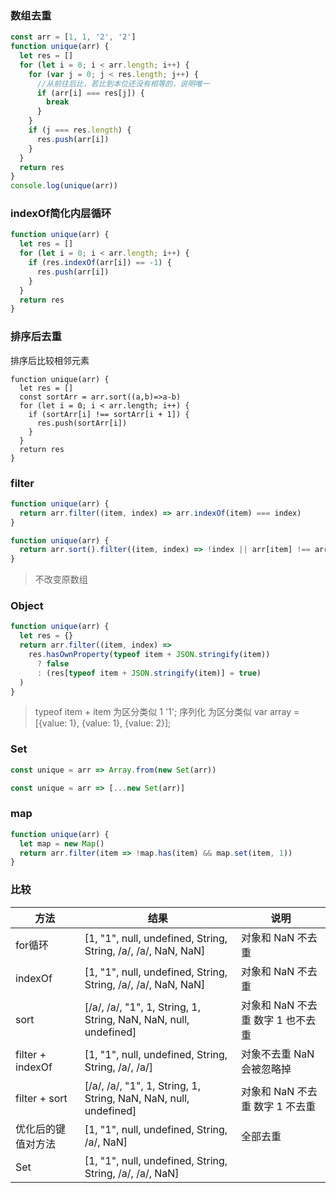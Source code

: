 ### 数组去重 
```js
const arr = [1, 1, '2', '2']
function unique(arr) {
  let res = []
  for (let i = 0; i < arr.length; i++) {
    for (var j = 0; j < res.length; j++) {
      //从前往后比，若比到本位还没有相等的，说明唯一
      if (arr[i] === res[j]) {
        break
      }
    }
    if (j === res.length) {
      res.push(arr[i])
    }
  }
  return res
}
console.log(unique(arr))
```
### indexOf简化内层循环
```js
function unique(arr) {
  let res = []
  for (let i = 0; i < arr.length; i++) {
    if (res.indexOf(arr[i]) == -1) {
      res.push(arr[i])
    }
  }
  return res
}
```
### 排序后去重
排序后比较相邻元素
```
function unique(arr) {
  let res = []
  const sortArr = arr.sort((a,b)=>a-b)
  for (let i = 0; i < arr.length; i++) {
    if (sortArr[i] !== sortArr[i + 1]) {
      res.push(sortArr[i])
    }
  }
  return res
}
```
### filter
```js
function unique(arr) {
  return arr.filter((item, index) => arr.indexOf(item) === index)
}

function unique(arr) {
  return arr.sort().filter((item, index) => !index || arr[item] !== arr[index - 1])
}
```
> 不改变原数组
### Object
```js
function unique(arr) {
  let res = {}
  return arr.filter((item, index) =>
    res.hasOwnProperty(typeof item + JSON.stringify(item))
      ? false
      : (res[typeof item + JSON.stringify(item)] = true)
  )
}
```
> typeof item + item 为区分类似 1 '1';
> 序列化 为区分类似 var array = [{value: 1}, {value: 1}, {value: 2}];
### Set
```js
const unique = arr => Array.from(new Set(arr))
```
```js
const unique = arr => [...new Set(arr)]
```
### map
```js
function unique(arr) {
  let map = new Map()
  return arr.filter(item => !map.has(item) && map.set(item, 1))
}
```
### 比较
| 方法               | 结果                                                         | 说明                              |
| ------------------ | ------------------------------------------------------------ | --------------------------------- |
| for循环            | [1, "1", null, undefined, String, String, /a/, /a/, NaN, NaN] | 对象和 NaN 不去重                 |
| indexOf            | [1, "1", null, undefined, String, String, /a/, /a/, NaN, NaN] | 对象和 NaN 不去重                 |
| sort               | [/a/, /a/, "1", 1, String, 1, String, NaN, NaN, null, undefined] | 对象和 NaN 不去重 数字 1 也不去重 |
| filter + indexOf   | [1, "1", null, undefined, String, String, /a/, /a/]          | 对象不去重 NaN 会被忽略掉         |
| filter + sort      | [/a/, /a/, "1", 1, String, 1, String, NaN, NaN, null, undefined] | 对象和 NaN 不去重 数字 1 不去重   |
| 优化后的键值对方法 | [1, "1", null, undefined, String, /a/, NaN]                  | 全部去重                          |
| Set                | [1, "1", null, undefined, String, String, /a/, /a/, NaN]     |                                   |
